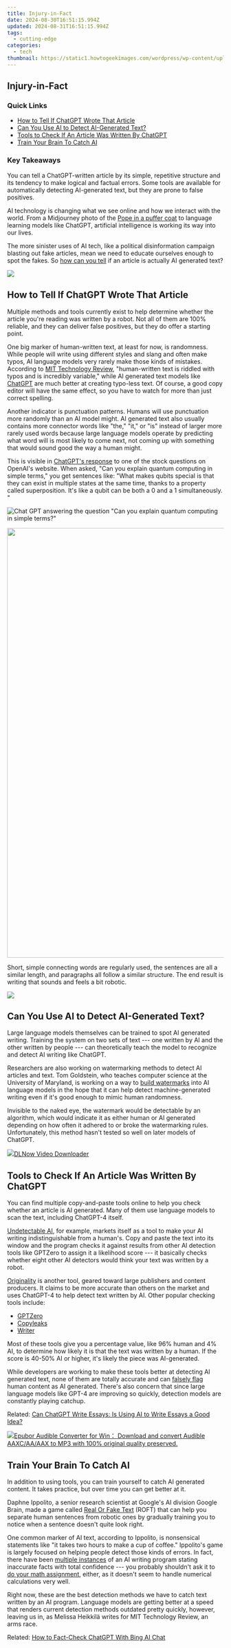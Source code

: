 ```yaml
---
title: Injury-in-Fact
date: 2024-08-30T16:51:15.994Z
updated: 2024-08-31T16:51:15.994Z
tags:
  - cutting-edge
categories:
  - tech
thumbnail: https://static1.howtogeekimages.com/wordpress/wp-content/uploads/2023/05/52753340784_797bf1f7b6_o.jpg
---
```


## Injury-in-Fact

### Quick Links

* [How to Tell If ChatGPT Wrote That Article](https://remote-screen-capture.techidaily.com/updated-behind-the-scenes-how-to-log-overwatch-games-for-2024/)
* [Can You Use AI to Detect AI-Generated Text?](https://sound-issues.techidaily.com/fixing-the-issue-steelseries-arctis-99x-microphone-malfunction-resolved/)
* [Tools to Check If An Article Was Written By ChatGPT](https://extra-approaches.techidaily.com/snappy-snippets-quick-and-quirky-memes-guide-for-2024/)
* [Train Your Brain To Catch AI](https://tech-hub.techidaily.com/leveraging-chatgpts-power-building-effective-web-applications-easily/)

### Key Takeaways

You can tell a ChatGPT-written article by its simple, repetitive structure and its tendency to make logical and factual errors. Some tools are available for automatically detecting AI-generated text, but they are prone to false positives. 

 AI technology is changing what we see online and how we interact with the world. From a Midjourney photo of the [Pope in a puffer coat](https://www.buzzfeednews.com/article/chrisstokelwalker/pope-puffy-jacket-ai-midjourney-image-creator-interview) to language learning models like ChatGPT, artificial intelligence is working its way into our lives.

 The more sinister uses of AI tech, like a political disinformation campaign blasting out fake articles, mean we need to educate ourselves enough to spot the fakes. So [how can you tell](https://sim-unlock.techidaily.com/network-locked-sim-card-inserted-on-your-oneplus-phone-unlock-it-now-by-drfone-android/) if an article is actually AI generated text?

<!-- affiliate ads begin -->
<a href="https://secure.2checkout.com/order/checkout.php?PRODS=4620778&QTY=1&AFFILIATE=108875&CART=1"><img src="https://secure.avangate.com/images/merchant/07dd4d5a72f5740ef0f035f201951476/300__250banner.jpg" border="0"></a>
<!-- affiliate ads end -->
##  How to Tell If ChatGPT Wrote That Article

 Multiple methods and tools currently exist to help determine whether the article you're reading was written by a robot. Not all of them are 100% reliable, and they can deliver false positives, but they do offer a starting point.

 One big marker of human-written text, at least for now, is randomness. While people will write using different styles and slang and often make typos, AI language models very rarely make those kinds of mistakes. According to [MIT Technology Review](https://www.technologyreview.com/2022/12/19/1065596/how-to-spot-ai-generated-text/), "human-written text is riddled with typos and is incredibly variable," while AI generated text models like [ChatGPT](https://smart-video-editing.techidaily.com/new-how-to-find-free-sites-for-sound-effect-and-add-them-in-final-cut-pro-for-2024/) are much better at creating typo-less text. Of course, a good copy editor will have the same effect, so you have to watch for more than just correct spelling.

 Another indicator is punctuation patterns. Humans will use punctuation more randomly than an AI model might. AI generated text also usually contains more connector words like "the," "it," or "is" instead of larger more rarely used words because large language models operate by predicting what word will is most likely to come next, not coming up with something that would sound good the way a human might.

 This is visible in [ChatGPT's response](https://extra-resources.techidaily.com/new-capture-clarity-editing-insights-for-professional-results/) to one of the stock questions on OpenAI's website. When asked, "Can you explain quantum computing in simple terms," you get sentences like: "What makes qubits special is that they can exist in multiple states at the same time, thanks to a property called superposition. It's like a qubit can be both a 0 and a 1 simultaneously. "

![Chat GPT answering the question "Can you explain quantum computing in simple terms?"](https://static1.howtogeekimages.com/wordpress/wp-content/uploads/2023/05/Screenshot-2023-05-08-at-12.29.13-PM.png) 

<!-- affiliate ads begin -->
<a href="https://funwhole.sjv.io/c/5597632/1702887/17189" target="_top" id="1702887"><img src="//a.impactradius-go.com/display-ad/17189-1702887" border="0" alt="" width="1000" height="1000"/></a><img height="0" width="0" src="https://imp.pxf.io/i/5597632/1702887/17189" style="position:absolute;visibility:hidden;" border="0" />
<!-- affiliate ads end -->
 Short, simple connecting words are regularly used, the sentences are all a similar length, and paragraphs all follow a similar structure. The end result is writing that sounds and feels a bit robotic.

<!-- affiliate ads begin -->
<a href="https://shop.incomedia.eu/order/checkout.php?PRODS=12730965&QTY=1&AFFILIATE=108875&CART=1"><img src="https://incomedia.eu/files/images/affiliates/w5/03_WBSX5_728x90_red_CTA.jpg" border="0"></a>
<!-- affiliate ads end -->
##  Can You Use AI to Detect AI-Generated Text?

 Large language models themselves can be trained to spot AI generated writing. Training the system on two sets of text --- one written by AI and the other written by people --- can theoretically teach the model to recognize and detect AI writing like ChatGPT.

 Researchers are also working on watermarking methods to detect AI articles and text. Tom Goldstein, who teaches computer science at the University of Maryland, is working on a way to [build watermarks](https://arxiv.org/pdf/2301.10226.pdf) into AI language models in the hope that it can help detect machine-generated writing even if it's good enough to mimic human randomness.

 Invisible to the naked eye, the watermark would be detectable by an algorithm, which would indicate it as either human or AI generated depending on how often it adhered to or broke the watermarking rules. Unfortunately, this method hasn't tested so well on later models of ChatGPT.

<!-- affiliate ads begin -->
<a href="https://secure.2checkout.com/order/checkout.php?PRODS=4712430&QTY=1&AFFILIATE=108875&CART=1"><img src="https://secure.avangate.com/images/merchant/c404a5adbf90e09631678b13b05d9d7a/products/dlnow_256.png" border="0">DLNow Video Downloader</a>
<!-- affiliate ads end -->
##  Tools to Check If An Article Was Written By ChatGPT

 You can find multiple copy-and-paste tools online to help you check whether an article is AI generated. Many of them use language models to scan the text, including ChatGPT-4 itself.

[Undetectable AI](https://undetectable.ai/), for example, markets itself as a tool to make your AI writing indistinguishable from a human's. Copy and paste the text into its window and the program checks it against results from other AI detection tools like GPTZero to assign it a likelihood score --- it basically checks whether eight other AI detectors would think your text was written by a robot.

[Originality](https://originality.ai/) is another tool, geared toward large publishers and content producers. It claims to be more accurate than others on the market and uses ChatGPT-4 to help detect text written by AI. Other popular checking tools include:

* [GPTZero](https://gptzero.me/)
* [Copyleaks](https://copyleaks.com/)
* [Writer](https://writer.com/ai-content-detector/)

 Most of these tools give you a percentage value, like 96% human and 4% AI, to determine how likely it is that the text was written by a human. If the score is 40-50% AI or higher, it's likely the piece was AI-generated.

 While developers are working to make these tools better at detecting AI generated text, none of them are totally accurate and can [falsely flag](https://www.washingtonpost.com/technology/2023/04/01/chatgpt-cheating-detection-turnitin/) human content as AI generated. There's also concern that since large language models like GPT-4 are improving so quickly, detection models are constantly playing catchup.

Related: [Can ChatGPT Write Essays: Is Using AI to Write Essays a Good Idea?](https://digital-screen-recording.techidaily.com/2024-approved-smartest-devices-to-modify-your-speech-on-the-go/) 

<!-- affiliate ads begin -->
<a href="https://secure.2checkout.com/order/checkout.php?PRODS=4708689&QTY=1&AFFILIATE=108875&CART=1"><img src="https://www.epubor.com/images/uppic/audible-converter-interface.png" border="0">Epubor Audible Converter for Win： Download and convert Audible AAXC/AA/AAX to MP3 with 100% original quality preserved.</a>
<!-- affiliate ads end -->
##  Train Your Brain To Catch AI

 In addition to using tools, you can train yourself to catch AI generated content. It takes practice, but over time you can get better at it.

 Daphne Ippolito, a senior research scientist at Google's AI division Google Brain, made a game called [Real Or Fake Text](https://roft.io/) (ROFT) that can help you separate human sentences from robotic ones by gradually training you to notice when a sentence doesn't quite look right.

 One common marker of AI text, according to Ippolito, is nonsensical statements like "it takes two hours to make a cup of coffee." Ippolito's game is largely focused on helping people detect those kinds of errors. In fact, there have been [multiple instances](https://youtube-help.techidaily.com/free-method-to-record-your-youtube-watching-experience-for-2024/) of an AI writing program stating inaccurate facts with total confidence --- you probably shouldn't ask it to [do your math assignment](https://win-blog.techidaily.com/1722998864296-persistently-unresponsive-heres-how-to-fix-the-latest-freezing-issues-in-new-world/), either, as it doesn't seem to handle numerical calculations very well.

 Right now, these are the best detection methods we have to catch text written by an AI program. Language models are getting better at a speed that renders current detection methods outdated pretty quickly, however, leaving us in, as Melissa Heikkilä writes for MIT Technology Review, an arms race.

Related: [How to Fact-Check ChatGPT With Bing AI Chat](https://facebook-video-footage.techidaily.com/new-2024-approved-how-to-add-logowatermark-to-youtube-video/)

<ins class="adsbygoogle"
     style="display:block"
     data-ad-format="autorelaxed"
     data-ad-client="ca-pub-7571918770474297"
     data-ad-slot="1223367746"></ins>



<ins class="adsbygoogle"
     style="display:block"
     data-ad-client="ca-pub-7571918770474297"
     data-ad-slot="8358498916"
     data-ad-format="auto"
     data-full-width-responsive="true"></ins>



